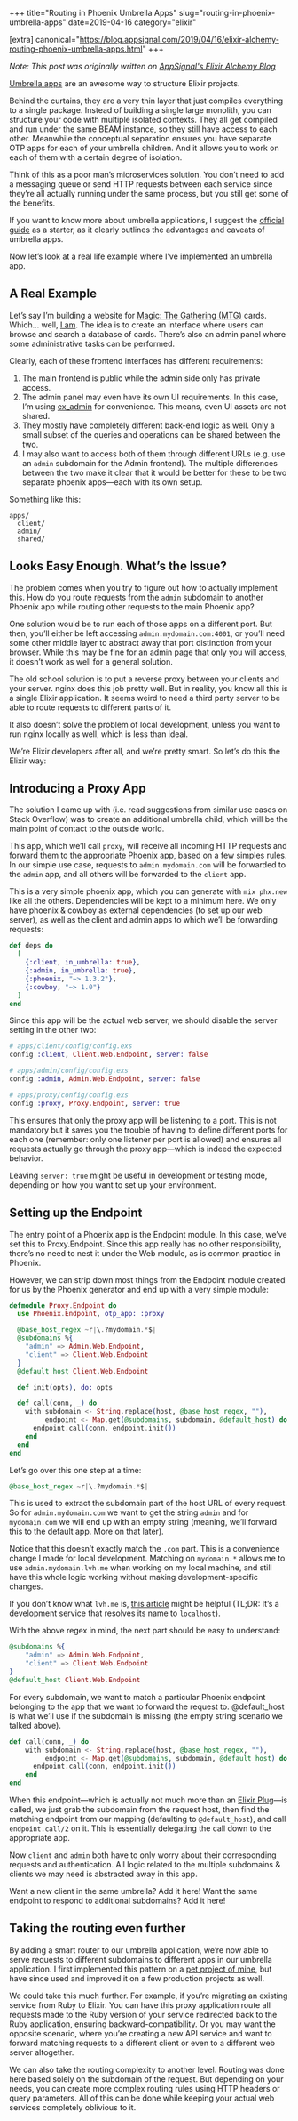 +++
title="Routing in Phoenix Umbrella Apps"
slug="routing-in-phoenix-umbrella-apps"
date=2019-04-16
category="elixir"

[extra]
canonical="https://blog.appsignal.com/2019/04/16/elixir-alchemy-routing-phoenix-umbrella-apps.html"
+++

*Note: This post was originally written on [AppSignal's Elixir Alchemy Blog](https://blog.appsignal.com/2019/04/16/elixir-alchemy-routing-phoenix-umbrella-apps.html)*

[Umbrella apps](https://elixirschool.com/en/lessons/advanced/umbrella-projects/) are an awesome way to structure Elixir projects.

Behind the curtains, they are a very thin layer that just compiles everything to a single package. Instead of building a single large monolith, you can structure your code with multiple isolated contexts. They all get compiled and run under the same BEAM instance, so they still have access to each other. Meanwhile the conceptual separation ensures you have separate OTP apps for each of your umbrella children. And it allows you to work on each of them with a certain degree of isolation.

Think of this as a poor man’s microservices solution. You don’t need to add a messaging queue or send HTTP requests between each service since they’re all actually running under the same process, but you still get some of the benefits.

If you want to know more about umbrella applications, I suggest the [official guide](https://elixir-lang.org/getting-started/mix-otp/dependencies-and-umbrella-projects.html#umbrella-projects) as a starter, as it clearly outlines the advantages and caveats of umbrella apps.

Now let’s look at a real life example where I’ve implemented an umbrella app.

## A Real Example

Let’s say I’m building a website for [Magic: The Gathering (MTG)](https://en.wikipedia.org/wiki/Magic:_The_Gathering) cards. Which… well, [I am](https://github.com/naps62/mse). The idea is to create an interface where users can browse and search a database of cards. There’s also an admin panel where some administrative tasks can be performed.

Clearly, each of these frontend interfaces has different requirements:

1. The main frontend is public while the admin side only has private access.
2. The admin panel may even have its own UI requirements. In this case, I’m using [ex_admin](https://github.com/smpallen99/ex_admin) for convenience. This means, even UI assets are not shared.
3. They mostly have completely different back-end logic as well. Only a small subset of the queries and operations can be shared between the two.
4. I may also want to access both of them through different URLs (e.g. use an `admin` subdomain for the Admin frontend).
The multiple differences between the two make it clear that it would be better for these to be two separate phoenix apps—each with its own setup.

Something like this:

```
apps/
  client/
  admin/
  shared/
```

## Looks Easy Enough. What’s the Issue?

The problem comes when you try to figure out how to actually implement this. How do you route requests from the `admin` subdomain to another Phoenix app while routing other requests to the main Phoenix app?

One solution would be to run each of those apps on a different port. But then, you’ll either be left accessing `admin.mydomain.com:4001`, or you’ll need some other middle layer to abstract away that port distinction from your browser. While this may be fine for an admin page that only you will access, it doesn’t work as well for a general solution.

The old school solution is to put a reverse proxy between your clients and your server. nginx does this job pretty well. But in reality, you know all this is a single Elixir application. It seems weird to need a third party server to be able to route requests to different parts of it.

It also doesn’t solve the problem of local development, unless you want to run nginx locally as well, which is less than ideal.

We’re Elixir developers after all, and we’re pretty smart. So let’s do this the Elixir way:

## Introducing a Proxy App

The solution I came up with (i.e. read suggestions from similar use cases on Stack Overflow) was to create an additional umbrella child, which will be the main point of contact to the outside world.

This app, which we’ll call `proxy`, will receive all incoming HTTP requests and forward them to the appropriate Phoenix app, based on a few simples rules. In our simple use case, requests to `admin.mydomain.com` will be forwarded to the `admin` app, and all others will be forwarded to the `client` app.

This is a very simple phoenix app, which you can generate with `mix phx.new` like all the others. Dependencies will be kept to a minimum here. We only have phoenix & cowboy as external dependencies (to set up our web server), as well as the client and admin apps to which we’ll be forwarding requests:

```elixir
def deps do
  [
    {:client, in_umbrella: true},
    {:admin, in_umbrella: true},
    {:phoenix, "~> 1.3.2"},
    {:cowboy, "~> 1.0"}
  ]
end
```

Since this app will be the actual web server, we should disable the server setting in the other two:

```elixir
# apps/client/config/config.exs
config :client, Client.Web.Endpoint, server: false

# apps/admin/config/config.exs
config :admin, Admin.Web.Endpoint, server: false

# apps/proxy/config/config.exs
config :proxy, Proxy.Endpoint, server: true
```

This ensures that only the proxy app will be listening to a port. This is not mandatory but it saves you the trouble of having to define different ports for each one (remember: only one listener per port is allowed) and ensures all requests actually go through the proxy app—which is indeed the expected behavior.

Leaving `server: true` might be useful in development or testing mode, depending on how you want to set up your environment.

## Setting up the Endpoint

The entry point of a Phoenix app is the Endpoint module. In this case, we’ve set this to Proxy.Endpoint. Since this app really has no other responsibility, there’s no need to nest it under the Web module, as is common practice in Phoenix.

However, we can strip down most things from the Endpoint module created for us by the Phoenix generator and end up with a very simple module:

```elixir
defmodule Proxy.Endpoint do
  use Phoenix.Endpoint, otp_app: :proxy

  @base_host_regex ~r|\.?mydomain.*$|
  @subdomains %{
    "admin" => Admin.Web.Endpoint,
    "client" => Client.Web.Endpoint
  }
  @default_host Client.Web.Endpoint

  def init(opts), do: opts

  def call(conn, _) do
    with subdomain <- String.replace(host, @base_host_regex, ""),
         endpoint <- Map.get(@subdomains, subdomain, @default_host) do
      endpoint.call(conn, endpoint.init())
    end
  end
end
```

Let’s go over this one step at a time:

```elixir
@base_host_regex ~r|\.?mydomain.*$|
```

This is used to extract the subdomain part of the host URL of every request. So for `admin.mydomain.com` we want to get the string `admin` and for `mydomain.com` we will end up with an empty string (meaning, we’ll forward this to the default app. More on that later).

Notice that this doesn’t exactly match the `.com` part. This is a convenience change I made for local development. Matching on `mydomain.*` allows me to use `admin.mydomain.lvh.me` when working on my local machine, and still have this whole logic working without making development-specific changes.

If you don’t know what `lvh.me` is, [this article](https://nickjanetakis.com/blog/ngrok-lvhme-nipio-a-trilogy-for-local-development-and-testing#lvh-me) might be helpful (TL;DR: It’s a development service that resolves its name to `localhost`).

With the above regex in mind, the next part should be easy to understand:

```elixir
@subdomains %{
    "admin" => Admin.Web.Endpoint,
    "client" => Client.Web.Endpoint
}
@default_host Client.Web.Endpoint
```

For every subdomain, we want to match a particular Phoenix endpoint belonging to the app that we want to forward the request to. @default_host is what we’ll use if the subdomain is missing (the empty string scenario we talked above).

```elixir
def call(conn, _) do
    with subdomain <- String.replace(host, @base_host_regex, ""),
         endpoint <- Map.get(@subdomains, subdomain, @default_host) do
      endpoint.call(conn, endpoint.init())
    end
end
```

When this endpoint—which is actually not much more than an [Elixir Plug](https://hexdocs.pm/plug/readme.html)—is called, we just grab the subdomain from the request host, then find the matching endpoint from our mapping (defaulting to `@default_host`), and call `endpoint.call/2` on it. This is essentially delegating the call down to the appropriate app.

Now `client` and `admin` both have to only worry about their corresponding requests and authentication. All logic related to the multiple subdomains & clients we may need is abstracted away in this app.

Want a new client in the same umbrella? Add it here! Want the same endpoint to respond to additional subdomains? Add it here!

## Taking the routing even further

By adding a smart router to our umbrella application, we’re now able to serve requests to different subdomains to different apps in our umbrella application. I first implemented this pattern on a [pet project of mine](https://github.com/naps62/mse/tree/master/apps/proxy), but have since used and improved it on a few production projects as well.

We could take this much further. For example, if you’re migrating an existing service from Ruby to Elixir. You can have this proxy application route all requests made to the Ruby version of your service redirected back to the Ruby application, ensuring backward-compatibility. Or you may want the opposite scenario, where you’re creating a new API service and want to forward matching requests to a different client or even to a different web server altogether.

We can also take the routing complexity to another level. Routing was done here based solely on the subdomain of the request. But depending on your needs, you can create more complex routing rules using HTTP headers or query parameters. All of this can be done while keeping your actual web services completely oblivious to it.
